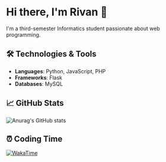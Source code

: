 # Hi there, I'm Rivan 👋

I'm a third-semester Informatics student passionate about web programming.

## 🛠️ Technologies & Tools
- **Languages**: Python, JavaScript, PHP
- **Frameworks**: Flask
- **Databases**: MySQL

## 📈 GitHub Stats
![Anurag's GitHub stats](https://github-readme-stats.vercel.app/api?username=rivanghibranE&show_icons=true&theme=radical)

## ⏰ Coding Time
[![WakaTime](https://wakatime.com/badge/user/rivanghibran.svg)](https://wakatime.com/@USER_ID)
